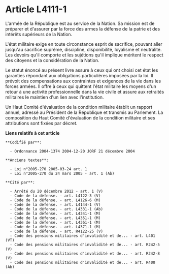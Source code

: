 # Article L4111-1

L'armée de la République est au service de la Nation. Sa mission est de préparer et d'assurer par la force des armes la
défense de la patrie et des intérêts supérieurs de la Nation.

L'état militaire exige en toute circonstance esprit de sacrifice, pouvant aller jusqu'au sacrifice suprême, discipline,
disponibilité, loyalisme et neutralité. Les devoirs qu'il comporte et les sujétions qu'il implique méritent le respect des
citoyens et la considération de la Nation.

Le statut énoncé au présent livre assure à ceux qui ont choisi cet état les garanties répondant aux obligations particulières
imposées par la loi. Il prévoit des compensations aux contraintes et exigences de la vie dans les forces armées. Il offre à
ceux qui quittent l'état militaire les moyens d'un retour à une activité professionnelle dans la vie civile et assure aux
retraités militaires le maintien d'un lien avec l'institution.

Un Haut Comité d'évaluation de la condition militaire établit un rapport annuel, adressé au Président de la République et
transmis au Parlement. La composition du Haut Comité d'évaluation de la condition militaire et ses attributions sont fixées
par décret.

**Liens relatifs à cet article**

	**Codifié par**:

	  - Ordonnance 2004-1374 2004-12-20 JORF 21 décembre 2004

	**Anciens textes**:

	  - Loi n°2005-270 2005-03-24 art. 1
	  - Loi n°2005-270 du 24 mars 2005 - art. 1 (Ab)

	**Cité par**:

	  - Arrêté du 20 décembre 2012 - art. 1 (V)
	  - Code de la défense. - art. L4122-3 (V)
	  - Code de la défense. - art. L4126-6 (M)
	  - Code de la défense. - art. L4144-1 (V)
	  - Code de la défense. - art. L4331-1 (Ab)
	  - Code de la défense. - art. L4341-1 (M)
	  - Code de la défense. - art. L4351-1 (M)
	  - Code de la défense. - art. L4361-1 (M)
	  - Code de la défense. - art. L4371-1 (M)
	  - Code de la défense. - art. R4122-25 (V)
	  - Code des pensions militaires d'invalidité et de... - art. L401 (VT)
	  - Code des pensions militaires d'invalidité et de... - art. R242-5 (V)
	  - Code des pensions militaires d'invalidité et de... - art. R242-8 (V)
	  - Code des pensions militaires d'invalidité et de... - art. R400 (Ab)
